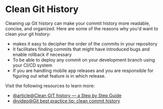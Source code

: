 # Clean Git History

Cleaning up Git history can make your commit history more readable, concise, and organized. Here are some of the reasons why you'd want to clean your git history: 

- makes it easy to decipher the order of the commits in your repository
- It facilitates finding commits that might have introduced bugs and enable rollback if necessary
- To be able to deploy any commit on your development branch using your CI/CD system
- If you are handling mobile app releases and you are responsible for figuring out what feature is in which release.

Visit the following resources to learn more:

- [@article@Clean GIT history — a Step by Step Guide](https://medium.com/@catalinaturlea/clean-git-history-a-step-by-step-guide-eefc0ad8696d)
- [@video@Git best practice tip: clean commit history](https://youtu.be/bZpiVijzd2g?si=8lJTlR3LfY9ZUd77)